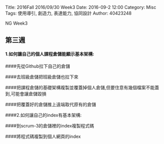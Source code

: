 Title: 2016Fall 2016/09/30 Week3
Date: 2016-09-2 12:00
Category: Misc
Tags: 使用導引, 創造力, 表達能力, 協同設計
Author: 40423248

NG Week3



## 第三週

#### 1.如何讓自己的個人課程倉儲能顯示基本架構:

####先從Github拉下自己的倉儲

####去班級倉儲把班級倉儲也拉下來

####把課程倉儲的基礎架構複製並覆蓋掉個人倉儲,但要住意有幾個檔案不能蓋到,可能會讓倉儲毀損

####把覆蓋好的倉儲推上遠端取代原有的倉儲


####2.如何讓自己的index有基本架構:

####到scrum-3的倉儲裡的index複製程式碼

####將程式碼複製到個人網頁的index


